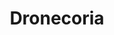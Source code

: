 ---
title: Dronecoria
url: 'http://dronecoria.org/'
categories:
  - 63a7cfb3-7cd5-4282-af9d-e5ed41572d1b
  - 411e32f8-59bc-4fbb-ac7f-3d2a908b039e
tags:
  - business
  - local-authorities
  - land-owners
  - open-source
  - developers
description: >-
  Open-source drone reforestation technology. Drones, coupled with native coated
  seeds, can transform the efficiency with which we restore ecosystems.
image: null
blueprint: action

---
